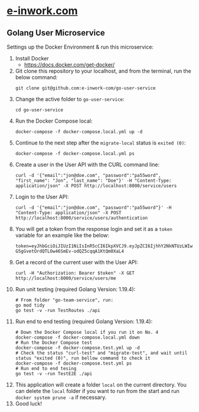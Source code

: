 # [e-inwork.com](https://e-inwork.com)

## Golang User Microservice
Settings up the Docker Environment & run this microservice:
1. Install Docker
    - https://docs.docker.com/get-docker/
2. Git clone this repository to your localhost, and from the terminal, run the below command:
   ```
   git clone git@github.com:e-inwork-com/go-user-service
   ```
3. Change the active folder to `go-user-service`:
   ```
   cd go-user-service
   ```
4. Run the Docker Compose local:
   ```
   docker-compose -f docker-compose.local.yml up -d
   ```
5. Continue to the next step after the `migrate-local` status is `exited (0)`:
   ```
   docker-compose -f docker-compose.local.yml ps
   ```
6. Create a user in the User API with the CURL command line:
    ```
    curl -d '{"email":"jon@doe.com", "password":"pa55word", "first_name": "Jon", "last_name": "Doe"}' -H "Content-Type: application/json" -X POST http://localhost:8000/service/users
    ```
7. Login to the User API:
   ```
   curl -d '{"email":"jon@doe.com", "password":"pa55word"}' -H "Content-Type: application/json" -X POST http://localhost:8000/service/users/authentication
   ```
8. You will get a token from the response login and set it as a `token` variable for an example like the below:
   ```
   token=eyJhbGciOiJIUzI1NiIsInR5cCI6IkpXVCJ9.eyJpZCI6IjhhY2NkNTUzLWIwZTgtNDYxNC1iOTY0LTA5MTYyODhkMmExOCIsImV4cCI6MTY3MjUyMTQ1M30.S-G5gGvetOrdQTLOw46SmEv-odQZ5cqqA1KtQm0XaL4
   ```
9. Get a record of the current user with the User API:
   ```
   curl -H "Authorization: Bearer $token" -X GET http://localhost:8000/service/users/me
   ```
10. Run unit testing (required Golang Version: 1.19.4):
    ```
    # From folder "go-team-service", run:
    go mod tidy
    go test -v -run TestRoutes ./api
    ```
11. Run end to end testing (required Golang Version: 1.19.4):
    ```
    # Down the Docker Compose local if you run it on No. 4
    docker-compose -f docker-compose.local.yml down
    # Run the Docker Compose test
    docker-compose -f docker-compose.test.yml up -d
    # Check the status "curl-test" and "migrate-test", and wait until status "exited (0)", run bellow command to check it
    docker-compose -f docker-compose.test.yml ps
    # Run end to end tesing
    go test -v -run TestE2E ./api
    ```
12. This application will create a folder `local` on the current directory. You can delete the `local` folder if you want to run from the start and run `docker system prune -a` if necessary.
13. Good luck!
